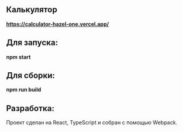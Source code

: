 ## Калькулятор

**https://calculator-hazel-one.vercel.app/**

## Для запуска:

**npm start**

## Для сборки:

**npm run build**

## Разработка:

Проект сделан на React, TypeScript и собран с помощью Webpack.
